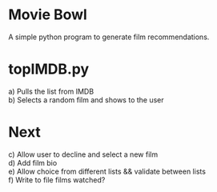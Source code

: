 Movie Bowl
==========
A simple python program to generate film recommendations.

topIMDB.py
===
a) Pulls the list from IMDB<br>
b) Selects a random film and shows to the user<br>


Next
===
c) Allow user to decline and select a new film<br>
d) Add film bio <br>
e) Allow choice from different lists && validate between lists <br>
f) Write to file films watched?
